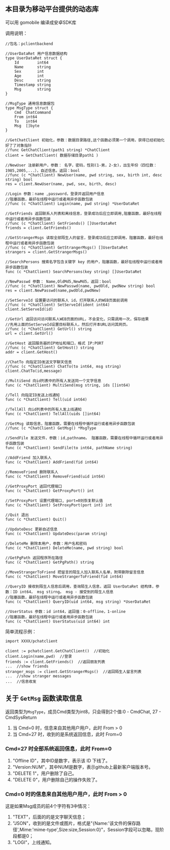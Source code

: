 ## 本目录为移动平台提供的动态库

可以用 gomobile 编译成安卓SDK库

调用说明：

```
//包名：pclientbackend

//UserDataRet 用户信息数据结构
type UserDataRet struct {
	Id        int64
	Name      string
	Sex       int
	Age       int
	Desc      string
	Timestamp string
	Msg       string
}

//MsgType 通用信息数据包
type MsgType struct {
	Cmd  ChatCommand
	From int64
	To   int64
	Msg  []byte
}

//GetChatClient 初始化，参数：数据目录路径,这个函数必须第一个调用，获得已经初始化好了了对象指针
//func GetChatClient(path1 string) *ChatClient
client = GetChatClient( 数据存储目录path1 )

//NewUser 注册新用户，参数： 名字，密码，性别(1-男，2-女)，出生年份（四位数：1985,2005,...），自述信息。返回：bool
//func (c *ChatClient) NewUser(name, pwd string, sex, birth int, desc string) bool
res = client.NewUser(name, pwd, sex, birth, desc)

//Login 参数：name ,password，登录并返回用户信息
//阻塞函数，最好在线程中运行或者用异步函数包装
//func (c *ChatClient) Login(name, pwd string) *UserDataRet

//GetFriends 返回联系人列表和离线信息，登录成功后应立即调用,阻塞函数，最好在线程中运行或者用异步函数包装
//func (c *ChatClient) GetFriends() []UserDataRet
friends = client.GetFriends()

//GetStrangerMsgs 读取全部陌生人的留言，登录成功后应立即调用，阻塞函数，最好在线程中运行或者用异步函数包装
//func (c *ChatClient) GetStrangerMsgs() []UserDataRet
strangers = client.GetStrangerMsgs()

//SearchPersons 搜索名字包含关键字 key 的用户，阻塞函数，最好在线程中运行或者用异步函数包装
func (c *ChatClient) SearchPersons(key string) []UserDataRet

//NewPasswd 参数： Name,OldMd5,NewMd5，返回：bool
//func (c *ChatClient) NewPasswd(name, pwdOld, pwdNew string) bool
res = client.NewPasswd(name,pwdOld,pwdNew)

//SetServeId 设置要访问的联系人 id，打开联系人的WEB页面前调用
//func (c *ChatClient) SetServeId(ident int64)
client.SetServeId(id)

//GetUrl 返回访问访问联系人WEB页面的URL，不会变化，只需调用一次，保存结果
//先用上面的SetServeId设置目标联系人，然后打开本URL访问其网页。
//func (c *ChatClient) GetUrl() string
url = client.GetUrl()

//GetHost 返回服务器的IP地址和端口，格式 IP:PORT
//func (c *ChatClient) GetHost() string
addr = client.GetHost()

//ChatTo 向指定ID发送文字聊天信息
//func (c *ChatClient) ChatTo(to int64, msg string)
client.ChatTo(id,message)

//MultiSend 向id列表中的所有人发送同一个文字信息
func (c *ChatClient) MultiSend(msg string, ids []int64)

//Tell 向指定ID发送上线通知
func (c *ChatClient) Tell(uid int64)

//TellAll 向id列表中的所有人发上线通知
func (c *ChatClient) TellAll(uids []int64)

//GetMsg 读取信息，阻塞函数，需要在线程中循环运行或者用异步函数包装
//func (c *ChatClient) GetMsg() *MsgType

//SendFile 发送文件，参数：id,pathname。 阻塞函数，需要在线程中循环运行或者用异步函数包装
func (c *ChatClient) SendFile(to int64, pathName string)

//AddFriend 加入联系人
func (c *ChatClient) AddFriend(fid int64)

//RemoveFriend 删除联系人
func (c *ChatClient) RemoveFriend(uid int64)

//GetProxyPort 返回代理端口
func (c *ChatClient) GetProxyPort() int 

//SetProxyPort 设置代理端口, port=0则恢复默认值
func (c *ChatClient) SetProxyPort(port int) int

//Quit 退出
func (c *ChatClient) Quit() 

//UpdateDesc 更新自述信息
func (c *ChatClient) UpdateDesc(param string) 

//DeleteMe 删除本用户，参数：用户名和密码
func (c *ChatClient) DeleteMe(name, pwd string) bool

//GetPgPath 返回程序所在路径
func (c *ChatClient) GetPgPath() string

//MoveStrangerToFriend 把留言的陌生人加入联系人名单，附带删除留言信息
func (c *ChatClient) MoveStrangerToFriend(fid int64)

//QueryID 接收到陌生人信息后调用，查询陌生人信息，返回 UserDataRet 结构体，参数：ID int64， msg stirng。 msg - 接受到的陌生人信息
//阻塞函数，最好在线程中运行或者用异步函数包装
func (c *ChatClient) QueryID(uid int64, msg string) *UserDataRet 

//UserStatus 参数：id int64，返回值：0-offline，1-online
//阻塞函数，最好在线程中运行或者用异步函数包装
func (c *ChatClient) UserStatus(uid int64) int
```

简单流程示例：

```
import XXXX/pchatclient

client := pchatclient.GetChatClient()  //初始化
client.Login(name,pwd)  //登录
friends := client.GetFriends()  //返回朋友列表
...  //show friends
stranger_msgs := client.GetStrangerMsgs()  //返回陌生人留言列表
...  //show stranger messages
...  //信息收发
```

## 关于 `GetMsg` 函数读取信息
返回类型为`MsgType`，成员Cmd类型为int8，只会得到2个值:0 - CmdChat, 27 - CmdSysReturn

1. 当 Cmd=0 时，信息来自其他用户用户，此时 From > 0
2. 当 Cmd=27 时，收到的是系统返回信息，此时 From=0

### Cmd=27 时全部系统返回信息，此时 From=0
1. "Offline ID"，其中ID是数字，表示该 ID 下线了。
2. "Version:NUM"，其中NUM是数字，表示github上最新客户端版本号。
3. "DELETE 1"，用户删除了自己。
4. "DELETE 0"，用户删除自己的操作失败了。

### Cmd=0 时的信息来自其他用户用户，此时 From > 0
这是如果Msg成员的前4个字符有3中情况：

1. "TEXT"，后面的的是文字聊天信息；
2. "JSON"，收到的是文件或图片，格式是"{Name:'该文件的保存路径',Mime:'mime-type',Size:size,Session:0}"，Session字段可以忽略，现阶段都是0；
3. "LOGI"，上线通知。



